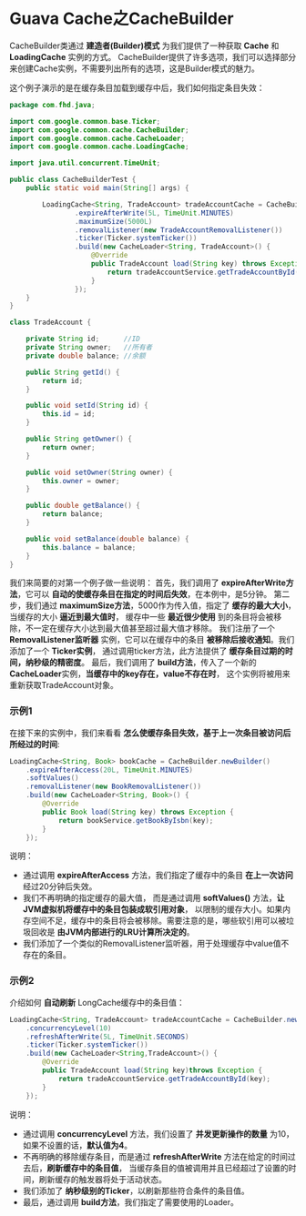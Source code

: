 Guava Cache之CacheBuilder
========================================================
CacheBuilder类通过 **建造者(Builder)模式** 为我们提供了一种获取 **Cache** 和 **LoadingCache** 实例的方式。
CacheBuilder提供了许多选项，我们可以选择部分来创建Cache实例，不需要列出所有的选项，这是Builder模式的魅力。

这个例子演示的是在缓存条目加载到缓存中后，我们如何指定条目失效：
```java
package com.fhd.java;

import com.google.common.base.Ticker;
import com.google.common.cache.CacheBuilder;
import com.google.common.cache.CacheLoader;
import com.google.common.cache.LoadingCache;

import java.util.concurrent.TimeUnit;

public class CacheBuilderTest {
    public static void main(String[] args) {

        LoadingCache<String, TradeAccount> tradeAccountCache = CacheBuilder.newBuilder()
                .expireAfterWrite(5L, TimeUnit.MINUTES)
                .maximumSize(5000L)
                .removalListener(new TradeAccountRemovalListener())
                .ticker(Ticker.systemTicker())
                .build(new CacheLoader<String, TradeAccount>() {
                    @Override
                    public TradeAccount load(String key) throws Exception {
                        return tradeAccountService.getTradeAccountById(key);
                    }
                });
    }
}

class TradeAccount {

    private String id;      //ID
    private String owner;   //所有者
    private double balance; //余额

    public String getId() {
        return id;
    }

    public void setId(String id) {
        this.id = id;
    }

    public String getOwner() {
        return owner;
    }

    public void setOwner(String owner) {
        this.owner = owner;
    }

    public double getBalance() {
        return balance;
    }

    public void setBalance(double balance) {
        this.balance = balance;
    }
}
```
我们来简要的对第一个例子做一些说明：
首先，我们调用了 **expireAfterWrite方法**，它可以 **自动的使缓存条目在指定的时间后失效**，在本例中，是5分钟。
第二步，我们通过 **maximumSize方法**，5000作为传入值，指定了 **缓存的最大大小**，当缓存的大小 **逼近到最大值时**，
缓存中一些 **最近很少使用** 到的条目将会被移除，不一定在缓存大小达到最大值甚至超过最大值才移除。
我们注册了一个 **RemovalListener监听器** 实例，它可以在缓存中的条目 **被移除后接收通知**。我们添加了一个 **Ticker实例**，
通过调用ticker方法，此方法提供了 **缓存条目过期的时间，纳秒级的精密度**。
最后，我们调用了 **build方法**，传入了一个新的 **CacheLoader**实例，**当缓存中的key存在，value不存在时**，
这个实例将被用来重新获取TradeAccount对象。

### 示例1
在接下来的实例中，我们来看看 **怎么使缓存条目失效，基于上一次条目被访问后所经过的时间**:
```java
LoadingCache<String, Book> bookCache = CacheBuilder.newBuilder()
    .expireAfterAccess(20L, TimeUnit.MINUTES)
    .softValues()
    .removalListener(new BookRemovalListener())
    .build(new CacheLoader<String, Book>() {
        @Override
        public Book load(String key) throws Exception {
            return bookService.getBookByIsbn(key);
        }
    });
```
说明：
+ 通过调用 **expireAfterAccess** 方法，我们指定了缓存中的条目 **在上一次访问** 经过20分钟后失效。
+ 我们不再明确的指定缓存的最大值， 而是通过调用 **softValues()** 方法，**让JVM虚拟机将缓存中的条目包装成软引用对象**，
以限制的缓存大小。如果内存空间不足，缓存中的条目将会被移除。需要注意的是，哪些软引用可以被垃圾回收是 **由JVM内部进行的LRU计算所决定的**。
+ 我们添加了一个类似的RemovalListener监听器，用于处理缓存中value值不存在的条目。

### 示例2
介绍如何 **自动刷新** LongCache缓存中的条目值：
```java
LoadingCache<String, TradeAccount> tradeAccountCache = CacheBuilder.newBuilder()
    .concurrencyLevel(10)
    .refreshAfterWrite(5L, TimeUnit.SECONDS)
    .ticker(Ticker.systemTicker())
    .build(new CacheLoader<String,TradeAccount>() {
        @Override
        public TradeAccount load(String key)throws Exception {
            return tradeAccountService.getTradeAccountById(key);
        }
    });
```
说明：
+ 通过调用 **concurrencyLevel** 方法，我们设置了 **并发更新操作的数量** 为10，如果不设置的话，**默认值为4**。
+ 不再明确的移除缓存条目，而是通过 **refreshAfterWrite** 方法在给定的时间过去后，**刷新缓存中的条目值**，
当缓存条目的值被调用并且已经超过了设置的时间，刷新缓存的触发器将处于活动状态。
+ 我们添加了 **纳秒级别的Ticker**，以刷新那些符合条件的条目值。
+ 最后，通过调用 **build方法**，我们指定了需要使用的Loader。






